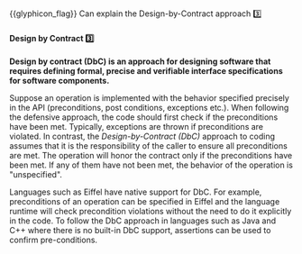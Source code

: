 <span id="prereqs"></span>

<span id="outcomes">{{glyphicon_flag}} Can explain the Design-by-Contract approach :three:</span>

<div id="title">

#### Design by Contract :three:

</div>

<div id="body">

**<tooltip content="term was coined by Bertrand Meyer">Design by contract (DbC)</tooltip> is an approach for designing software that requires defining formal, precise and verifiable interface specifications for software components.** 

Suppose an operation is implemented with the behavior specified precisely in the API (preconditions, post conditions, exceptions etc.). When following the defensive approach, the code should first check if the preconditions have been met. Typically, exceptions are thrown if preconditions are violated. In contrast, the _Design-by-Contract (DbC)_ approach to coding assumes that it is the responsibility of the caller to ensure all preconditions are met. The operation will honor the contract only if the preconditions have been met. If any of them have not been met, the behavior of the operation is "unspecified". 

Languages such as Eiffel have native support for DbC. For example, preconditions of an operation can be specified in Eiffel and the language runtime will check precondition violations without the need to do it explicitly in the code. To follow the DbC approach in languages such as Java and C++ where there is no built-in DbC support, assertions can be used to confirm pre-conditions.

</div>

<div id="extras">

<include src="exercises.md" />

</div>